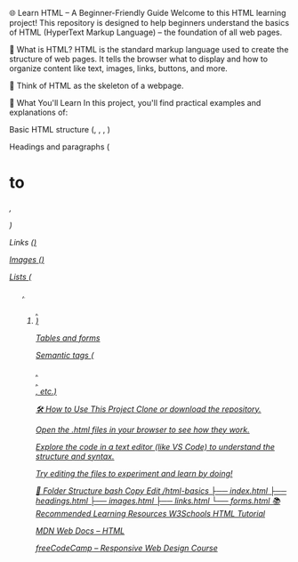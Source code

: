 🌐 Learn HTML – A Beginner-Friendly Guide
Welcome to this HTML learning project! This repository is designed to help beginners understand the basics of HTML (HyperText Markup Language) – the foundation of all web pages.

📘 What is HTML?
HTML is the standard markup language used to create the structure of web pages. It tells the browser what to display and how to organize content like text, images, links, buttons, and more.

🔧 Think of HTML as the skeleton of a webpage.

🧠 What You'll Learn
In this project, you'll find practical examples and explanations of:

Basic HTML structure (<!DOCTYPE html>, <html>, <head>, <body>)

Headings and paragraphs (<h1> to <h6>, <p>)

Links (<a href="">)

Images (<img>)

Lists (<ul>, <ol>, <li>)

Tables and forms

Semantic tags (<section>, <article>, <footer>, etc.)

🛠 How to Use This Project
Clone or download the repository.

Open the .html files in your browser to see how they work.

Explore the code in a text editor (like VS Code) to understand the structure and syntax.

Try editing the files to experiment and learn by doing!

📂 Folder Structure
bash
Copy
Edit
/html-basics
  ├── index.html
  ├── headings.html
  ├── images.html
  ├── links.html
  └── forms.html
📚 Recommended Learning Resources
W3Schools HTML Tutorial

MDN Web Docs – HTML

freeCodeCamp – Responsive Web Design Course
